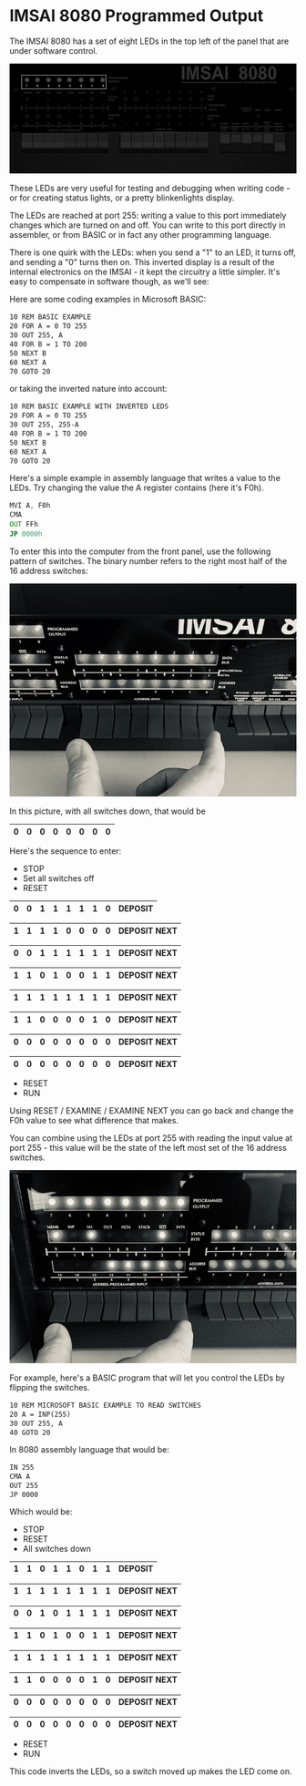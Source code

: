 # IMSAI 8080 Programmed Output

The IMSAI 8080 has a set of eight LEDs in the top left of the panel that are under software control.

![IMSAI PO leds](images/imsai-PO-leds.png)

These LEDs are very useful for testing and debugging when writing code - or for creating status lights, or a pretty blinkenlights display.

The LEDs are reached at port 255: writing a value to this port immediately changes which are turned on and off. You can write to this port directly in assembler, or from BASIC or in fact any other programming language.

There is one quirk with the LEDs: when you send a "1" to an LED, it turns off, and sending a "0" turns then on. This inverted display is a result of the internal electronics on the IMSAI - it kept the circuitry a little simpler. It's easy to compensate in software though, as we'll see:

Here are some coding examples in Microsoft BASIC:


```BASIC
10 REM BASIC EXAMPLE
20 FOR A = 0 TO 255
30 OUT 255, A
40 FOR B = 1 TO 200
50 NEXT B
60 NEXT A
70 GOTO 20
```

or taking the inverted nature into account:

```BASIC
10 REM BASIC EXAMPLE WITH INVERTED LEDS
20 FOR A = 0 TO 255
30 OUT 255, 255-A
40 FOR B = 1 TO 200
50 NEXT B
60 NEXT A
70 GOTO 20
```

Here's a simple example in assembly language that writes a value to the LEDs. Try changing the value the A register contains (here it's F0h).

```asm
MVI A, F0h
CMA
OUT FFh
JP 0000h
 ```

To enter this into the computer from the front panel, use the following pattern of switches. The binary number refers to the right most half of the 16 address switches:

![The switches for entering data](images/imsai_enter_data.jpg)

In this picture, with all switches down, that would be

| 0 | 0 | 0 | 0 | 0 | 0 | 0 | 0 |
| -- | -- | -- | -- | -- | -- | -- | -- |

Here's the sequence to enter:

* STOP
* Set all switches off
* RESET

| 0 | 0 | 1 | 1 | 1 | 1 | 1 | 0 | DEPOSIT |
| -- | -- | -- | -- | -- | -- | -- | -- | --- |

| 1 | 1 | 1 | 1 | 0 | 0 | 0 | 0 | DEPOSIT NEXT |
| -- | -- | -- | -- | -- | -- | -- | -- | --- |

| 0 | 0 | 1 | 1 | 1 | 1 | 1 | 1 | DEPOSIT NEXT|
| -- | -- | -- | -- | -- | -- | -- | -- | --- |

| 1 | 1 | 0 | 1 | 0 | 0 | 1 | 1 | DEPOSIT NEXT|
| -- | -- | -- | -- | -- | -- | -- | -- | --- |

| 1 | 1 | 1 | 1 | 1 | 1 | 1 | 1 | DEPOSIT NEXT|
| -- | -- | -- | -- | -- | -- | -- | -- | --- |

| 1 | 1 | 0 | 0 | 0 | 0 | 1 | 0 | DEPOSIT NEXT|
| -- | -- | -- | -- | -- | -- | -- | -- | --- |

| 0 | 0 | 0 | 0 | 0 | 0 | 0 | 0 | DEPOSIT NEXT|
| -- | -- | -- | -- | -- | -- | -- | -- | --- |

| 0 | 0 | 0 | 0 | 0 | 0 | 0 | 0 | DEPOSIT NEXT|
| -- | -- | -- | -- | -- | -- | -- | -- | --- |


* RESET
* RUN

Using RESET / EXAMINE / EXAMINE NEXT you can go back and change the F0h value to see what difference that makes.

You can combine using the LEDs at port 255 with reading the input value at port 255 - this value will be the state of the left most set of the 16 address switches.

![The sense switches](images/imsai_sense_switches.jpg)

For example, here's a BASIC program that will let you control the LEDs by flipping the switches.

```BASIC
10 REM MICROSOFT BASIC EXAMPLE TO READ SWITCHES
20 A = INP(255)
30 OUT 255, A
40 GOTO 20
```

In 8080 assembly language that would be:

```ASM
IN 255
CMA A
OUT 255
JP 0000
```

Which would be:

* STOP
* RESET
* All switches down


| 1 | 1 | 0 | 1 | 1 | 0 | 1 | 1 | DEPOSIT |
| -- | -- | -- | -- | -- | -- | -- | -- | --- |

| 1 | 1 | 1 | 1 | 1 | 1 | 1 | 1 | DEPOSIT NEXT |
| -- | -- | -- | -- | -- | -- | -- | -- | --- |

| 0 | 0 | 1 | 0 | 1 | 1 | 1 | 1 | DEPOSIT NEXT|
| -- | -- | -- | -- | -- | -- | -- | -- | --- |

| 1 | 1 | 0 | 1 | 0 | 0 | 1 | 1 | DEPOSIT NEXT|
| -- | -- | -- | -- | -- | -- | -- | -- | --- |

| 1 | 1 | 1 | 1 | 1 | 1 | 1 | 1 | DEPOSIT NEXT|
| -- | -- | -- | -- | -- | -- | -- | -- | --- |

| 1 | 1 | 0 | 0 | 0 | 0 | 1 | 0 | DEPOSIT NEXT|
| -- | -- | -- | -- | -- | -- | -- | -- | --- |

| 0 | 0 | 0 | 0 | 0 | 0 | 0 | 0 | DEPOSIT NEXT|
| -- | -- | -- | -- | -- | -- | -- | -- | --- |

| 0 | 0 | 0 | 0 | 0 | 0 | 0 | 0 | DEPOSIT NEXT|
| -- | -- | -- | -- | -- | -- | -- | -- | --- |


* RESET
* RUN

This code inverts the LEDs, so a switch moved up makes the LED come on.